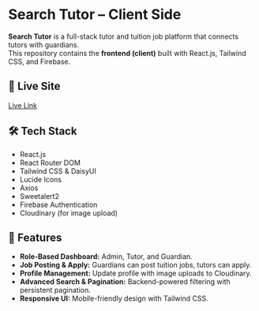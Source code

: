 # Search Tutor – Client Side

**Search Tutor** is a full-stack tutor and tuition job platform that connects tutors with guardians.  
This repository contains the **frontend (client)** built with React.js, Tailwind CSS, and Firebase.

## 🚀 Live Site
[Live Link](https://searchtutorbd.com/)

## 🛠 Tech Stack
- React.js
- React Router DOM
- Tailwind CSS & DaisyUI
- Lucide Icons
- Axios
- Sweetalert2
- Firebase Authentication
- Cloudinary (for image upload)


## 📌 Features
- **Role-Based Dashboard:** Admin, Tutor, and Guardian.
- **Job Posting & Apply:** Guardians can post tuition jobs, tutors can apply.
- **Profile Management:** Update profile with image uploads to Cloudinary.
- **Advanced Search & Pagination:** Backend-powered filtering with persistent pagination.
- **Responsive UI:** Mobile-friendly design with Tailwind CSS.
